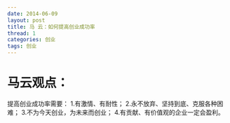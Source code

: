 ```yaml
---
date: 2014-06-09
layout: post
title: 马 云：如何提高创业成功率
thread: 1
categories: 创业
tags: 创业
---
```


# 马云观点：

提高创业成功率需要：
1.有激情、有耐性；
2.永不放弃、坚持到底、克服各种困难；
3.不为今天创业，为未来而创业；
4.有贡献、有价值观的企业一定会盈利。
